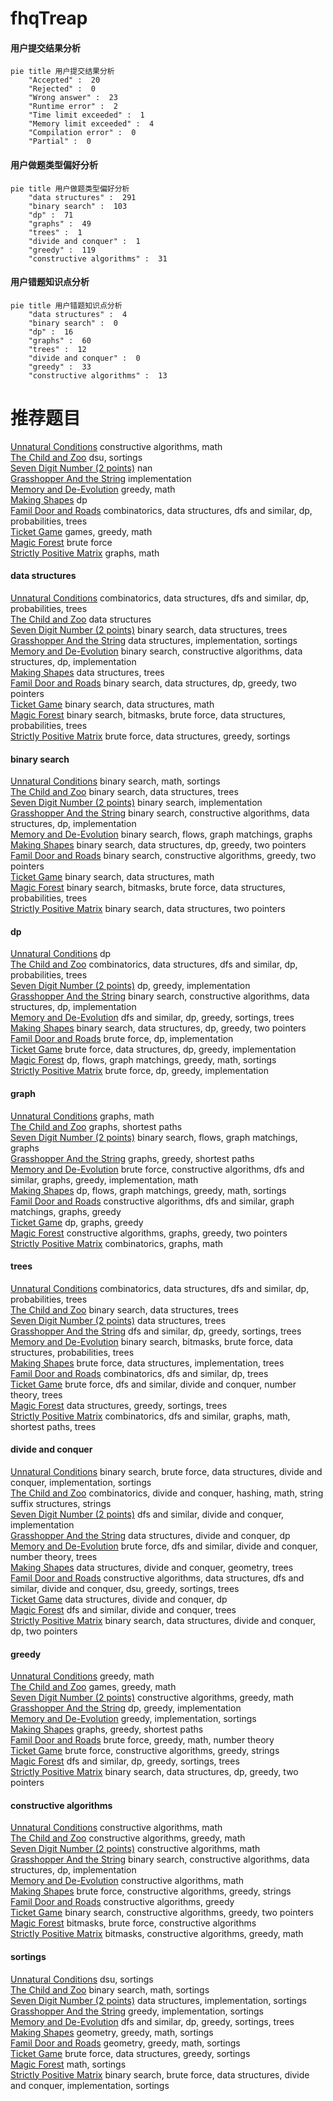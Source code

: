 # fhqTreap
<!-- tabs:start -->
#### **用户提交结果分析**

```mermaid
pie title 用户提交结果分析
    "Accepted" :  20
    "Rejected" :  0
    "Wrong answer" :  23
    "Runtime error" :  2
    "Time limit exceeded" :  1
    "Memory limit exceeded" :  4
    "Compilation error" :  0
    "Partial" :  0
```
#### **用户做题类型偏好分析**

```mermaid
pie title 用户做题类型偏好分析
    "data structures" :  291
    "binary search" :  103
    "dp" :  71
    "graphs" :  49
    "trees" :  1
    "divide and conquer" :  1
    "greedy" :  119
    "constructive algorithms" :  31
```
#### **用户错题知识点分析**

```mermaid
pie title 用户错题知识点分析
    "data structures" :  4
    "binary search" :  0
    "dp" :  16
    "graphs" :  60
    "trees" :  12
    "divide and conquer" :  0
    "greedy" :  33
    "constructive algorithms" :  13
```
<!-- tabs:end -->
# 推荐题目
[Unnatural Conditions](http://codeforces.com/problemset/problem/1028/B)		constructive algorithms,
                        math		  
[The Child and Zoo](https://codeforces.com/contest/438/problem/B)		dsu,
                        sortings		  
[Seven Digit Number (2 points)](https://codeforces.com/contest/1164/problem/M)		nan		  
[Grasshopper And the String](http://codeforces.com/problemset/problem/733/A)		implementation		  
[Memory and De-Evolution](http://codeforces.com/problemset/problem/712/C)		greedy,
                        math		  
[Making Shapes](http://codeforces.com/problemset/problem/1290/F)		dp		  
[Famil Door and Roads](http://codeforces.com/problemset/problem/629/E)		combinatorics,
                        data structures,
                        dfs and similar,
                        dp,
                        probabilities,
                        trees		  
[Ticket Game](http://codeforces.com/problemset/problem/1215/D)		games,
                        greedy,
                        math		  
[Magic Forest](http://codeforces.com/problemset/problem/922/B)		brute force		  
[Strictly Positive Matrix](https://codeforces.com/contest/403/problem/C)		graphs,
                        math		  
<!-- tabs:start -->
#### **data structures**
[Unnatural Conditions](http://codeforces.com/problemset/problem/629/E)		combinatorics,
                        data structures,
                        dfs and similar,
                        dp,
                        probabilities,
                        trees		  
[The Child and Zoo](http://codeforces.com/problemset/problem/961/E)		data structures		  
[Seven Digit Number (2 points)](http://codeforces.com/problemset/problem/983/E)		binary search,
                        data structures,
                        trees		  
[Grasshopper And the String](http://codeforces.com/problemset/problem/915/E)		data structures,
                        implementation,
                        sortings		  
[Memory and De-Evolution](http://codeforces.com/problemset/problem/1437/E)		binary search,
                        constructive algorithms,
                        data structures,
                        dp,
                        implementation		  
[Making Shapes](http://codeforces.com/problemset/problem/482/E)		data structures,
                        trees		  
[Famil Door and Roads](http://codeforces.com/problemset/problem/1492/C)		binary search,
                        data structures,
                        dp,
                        greedy,
                        two pointers		  
[Ticket Game](http://codeforces.com/problemset/problem/1490/G)		binary search,
                        data structures,
                        math		  
[Magic Forest](http://codeforces.com/problemset/problem/1479/D)		binary search,
                        bitmasks,
                        brute force,
                        data structures,
                        probabilities,
                        trees		  
[Strictly Positive Matrix](http://codeforces.com/problemset/problem/1497/A)		brute force,
                        data structures,
                        greedy,
                        sortings		  
#### **binary search**
[Unnatural Conditions](http://codeforces.com/problemset/problem/348/A)		binary search,
                        math,
                        sortings		  
[The Child and Zoo](http://codeforces.com/problemset/problem/983/E)		binary search,
                        data structures,
                        trees		  
[Seven Digit Number (2 points)](http://codeforces.com/problemset/problem/1066/D)		binary search,
                        implementation		  
[Grasshopper And the String](http://codeforces.com/problemset/problem/1437/E)		binary search,
                        constructive algorithms,
                        data structures,
                        dp,
                        implementation		  
[Memory and De-Evolution](http://codeforces.com/problemset/problem/1423/B)		binary search,
                        flows,
                        graph matchings,
                        graphs		  
[Making Shapes](http://codeforces.com/problemset/problem/1492/C)		binary search,
                        data structures,
                        dp,
                        greedy,
                        two pointers		  
[Famil Door and Roads](http://codeforces.com/problemset/problem/1463/D)		binary search,
                        constructive algorithms,
                        greedy,
                        two pointers		  
[Ticket Game](http://codeforces.com/problemset/problem/1490/G)		binary search,
                        data structures,
                        math		  
[Magic Forest](http://codeforces.com/problemset/problem/1479/D)		binary search,
                        bitmasks,
                        brute force,
                        data structures,
                        probabilities,
                        trees		  
[Strictly Positive Matrix](http://codeforces.com/problemset/problem/1436/E)		binary search,
                        data structures,
                        two pointers		  
#### **dp**
[Unnatural Conditions](http://codeforces.com/problemset/problem/1290/F)		dp		  
[The Child and Zoo](http://codeforces.com/problemset/problem/629/E)		combinatorics,
                        data structures,
                        dfs and similar,
                        dp,
                        probabilities,
                        trees		  
[Seven Digit Number (2 points)](http://codeforces.com/problemset/problem/702/A)		dp,
                        greedy,
                        implementation		  
[Grasshopper And the String](http://codeforces.com/problemset/problem/1437/E)		binary search,
                        constructive algorithms,
                        data structures,
                        dp,
                        implementation		  
[Memory and De-Evolution](http://codeforces.com/problemset/problem/1336/A)		dfs and similar,
                        dp,
                        greedy,
                        sortings,
                        trees		  
[Making Shapes](http://codeforces.com/problemset/problem/1492/C)		binary search,
                        data structures,
                        dp,
                        greedy,
                        two pointers		  
[Famil Door and Roads](https://codeforces.com/contest/1457/problem/C)		brute force,
                        dp,
                        implementation		  
[Ticket Game](http://codeforces.com/problemset/problem/1491/C)		brute force,
                        data structures,
                        dp,
                        greedy,
                        implementation		  
[Magic Forest](http://codeforces.com/problemset/problem/1437/C)		dp,
                        flows,
                        graph matchings,
                        greedy,
                        math,
                        sortings		  
[Strictly Positive Matrix](http://codeforces.com/problemset/problem/1499/B)		brute force,
                        dp,
                        greedy,
                        implementation		  
#### **graph**
[Unnatural Conditions](https://codeforces.com/contest/403/problem/C)		graphs,
                        math		  
[The Child and Zoo](http://codeforces.com/problemset/problem/843/D)		graphs,
                        shortest paths		  
[Seven Digit Number (2 points)](http://codeforces.com/problemset/problem/1423/B)		binary search,
                        flows,
                        graph matchings,
                        graphs		  
[Grasshopper And the String](http://codeforces.com/problemset/problem/545/E)		graphs,
                        greedy,
                        shortest paths		  
[Memory and De-Evolution](http://codeforces.com/problemset/problem/1487/C)		brute force,
                        constructive algorithms,
                        dfs and similar,
                        graphs,
                        greedy,
                        implementation,
                        math		  
[Making Shapes](http://codeforces.com/problemset/problem/1437/C)		dp,
                        flows,
                        graph matchings,
                        greedy,
                        math,
                        sortings		  
[Famil Door and Roads](http://codeforces.com/problemset/problem/1470/D)		constructive algorithms,
                        dfs and similar,
                        graph matchings,
                        graphs,
                        greedy		  
[Ticket Game](http://codeforces.com/problemset/problem/1476/C)		dp,
                        graphs,
                        greedy		  
[Magic Forest](http://codeforces.com/problemset/problem/1304/D)		constructive algorithms,
                        graphs,
                        greedy,
                        two pointers		  
[Strictly Positive Matrix](http://codeforces.com/problemset/problem/1475/C)		combinatorics,
                        graphs,
                        math		  
#### **trees**
[Unnatural Conditions](http://codeforces.com/problemset/problem/629/E)		combinatorics,
                        data structures,
                        dfs and similar,
                        dp,
                        probabilities,
                        trees		  
[The Child and Zoo](http://codeforces.com/problemset/problem/983/E)		binary search,
                        data structures,
                        trees		  
[Seven Digit Number (2 points)](http://codeforces.com/problemset/problem/482/E)		data structures,
                        trees		  
[Grasshopper And the String](http://codeforces.com/problemset/problem/1336/A)		dfs and similar,
                        dp,
                        greedy,
                        sortings,
                        trees		  
[Memory and De-Evolution](http://codeforces.com/problemset/problem/1479/D)		binary search,
                        bitmasks,
                        brute force,
                        data structures,
                        probabilities,
                        trees		  
[Making Shapes](http://codeforces.com/problemset/problem/1511/C)		brute force,
                        data structures,
                        implementation,
                        trees		  
[Famil Door and Roads](http://codeforces.com/problemset/problem/1499/F)		combinatorics,
                        dfs and similar,
                        dp,
                        trees		  
[Ticket Game](http://codeforces.com/problemset/problem/1491/E)		brute force,
                        dfs and similar,
                        divide and conquer,
                        number theory,
                        trees		  
[Magic Forest](http://codeforces.com/problemset/problem/1466/D)		data structures,
                        greedy,
                        sortings,
                        trees		  
[Strictly Positive Matrix](http://codeforces.com/problemset/problem/1495/D)		combinatorics,
                        dfs and similar,
                        graphs,
                        math,
                        shortest paths,
                        trees		  
#### **divide and conquer**
[Unnatural Conditions](http://codeforces.com/problemset/problem/1461/D)		binary search,
                        brute force,
                        data structures,
                        divide and conquer,
                        implementation,
                        sortings		  
[The Child and Zoo](http://codeforces.com/problemset/problem/1466/G)		combinatorics,
                        divide and conquer,
                        hashing,
                        math,
                        string suffix structures,
                        strings		  
[Seven Digit Number (2 points)](http://codeforces.com/problemset/problem/1490/D)		dfs and similar,
                        divide and conquer,
                        implementation		  
[Grasshopper And the String](https://codeforces.com/contest/1483/problem/C)		data structures,
                        divide and conquer,
                        dp		  
[Memory and De-Evolution](http://codeforces.com/problemset/problem/1491/E)		brute force,
                        dfs and similar,
                        divide and conquer,
                        number theory,
                        trees		  
[Making Shapes](http://codeforces.com/problemset/problem/1303/G)		data structures,
                        divide and conquer,
                        geometry,
                        trees		  
[Famil Door and Roads](http://codeforces.com/problemset/problem/1494/D)		constructive algorithms,
                        data structures,
                        dfs and similar,
                        divide and conquer,
                        dsu,
                        greedy,
                        sortings,
                        trees		  
[Ticket Game](http://codeforces.com/problemset/problem/1482/E)		data structures,
                        divide and conquer,
                        dp		  
[Magic Forest](http://codeforces.com/problemset/problem/566/C)		dfs and similar,
                        divide and conquer,
                        trees		  
[Strictly Positive Matrix](http://codeforces.com/problemset/problem/1428/F)		binary search,
                        data structures,
                        divide and conquer,
                        dp,
                        two pointers		  
#### **greedy**
[Unnatural Conditions](http://codeforces.com/problemset/problem/712/C)		greedy,
                        math		  
[The Child and Zoo](http://codeforces.com/problemset/problem/1215/D)		games,
                        greedy,
                        math		  
[Seven Digit Number (2 points)](http://codeforces.com/problemset/problem/1054/G)		constructive algorithms,
                        greedy,
                        math		  
[Grasshopper And the String](http://codeforces.com/problemset/problem/702/A)		dp,
                        greedy,
                        implementation		  
[Memory and De-Evolution](http://codeforces.com/problemset/problem/490/A)		greedy,
                        implementation,
                        sortings		  
[Making Shapes](http://codeforces.com/problemset/problem/545/E)		graphs,
                        greedy,
                        shortest paths		  
[Famil Door and Roads](http://codeforces.com/problemset/problem/1485/A)		brute force,
                        greedy,
                        math,
                        number theory		  
[Ticket Game](http://codeforces.com/problemset/problem/1178/E)		brute force,
                        constructive algorithms,
                        greedy,
                        strings		  
[Magic Forest](http://codeforces.com/problemset/problem/1336/A)		dfs and similar,
                        dp,
                        greedy,
                        sortings,
                        trees		  
[Strictly Positive Matrix](http://codeforces.com/problemset/problem/1492/C)		binary search,
                        data structures,
                        dp,
                        greedy,
                        two pointers		  
#### **constructive algorithms**
[Unnatural Conditions](http://codeforces.com/problemset/problem/1028/B)		constructive algorithms,
                        math		  
[The Child and Zoo](http://codeforces.com/problemset/problem/1054/G)		constructive algorithms,
                        greedy,
                        math		  
[Seven Digit Number (2 points)](https://codeforces.com/contest/966/problem/C)		constructive algorithms,
                        math		  
[Grasshopper And the String](http://codeforces.com/problemset/problem/1437/E)		binary search,
                        constructive algorithms,
                        data structures,
                        dp,
                        implementation		  
[Memory and De-Evolution](http://codeforces.com/problemset/problem/1497/C2)		constructive algorithms,
                        math		  
[Making Shapes](http://codeforces.com/problemset/problem/1178/E)		brute force,
                        constructive algorithms,
                        greedy,
                        strings		  
[Famil Door and Roads](http://codeforces.com/problemset/problem/1493/A)		constructive algorithms,
                        greedy		  
[Ticket Game](http://codeforces.com/problemset/problem/1463/D)		binary search,
                        constructive algorithms,
                        greedy,
                        two pointers		  
[Magic Forest](https://codeforces.com/contest/1456/problem/B)		bitmasks,
                        brute force,
                        constructive algorithms		  
[Strictly Positive Matrix](http://codeforces.com/problemset/problem/1492/D)		bitmasks,
                        constructive algorithms,
                        greedy,
                        math		  
#### **sortings**
[Unnatural Conditions](https://codeforces.com/contest/438/problem/B)		dsu,
                        sortings		  
[The Child and Zoo](http://codeforces.com/problemset/problem/348/A)		binary search,
                        math,
                        sortings		  
[Seven Digit Number (2 points)](http://codeforces.com/problemset/problem/915/E)		data structures,
                        implementation,
                        sortings		  
[Grasshopper And the String](http://codeforces.com/problemset/problem/490/A)		greedy,
                        implementation,
                        sortings		  
[Memory and De-Evolution](http://codeforces.com/problemset/problem/1336/A)		dfs and similar,
                        dp,
                        greedy,
                        sortings,
                        trees		  
[Making Shapes](https://codeforces.com/contest/1496/problem/C)		geometry,
                        greedy,
                        math,
                        sortings		  
[Famil Door and Roads](http://codeforces.com/problemset/problem/1495/A)		geometry,
                        greedy,
                        math,
                        sortings		  
[Ticket Game](http://codeforces.com/problemset/problem/1497/A)		brute force,
                        data structures,
                        greedy,
                        sortings		  
[Magic Forest](http://codeforces.com/problemset/problem/1427/A)		math,
                        sortings		  
[Strictly Positive Matrix](http://codeforces.com/problemset/problem/1461/D)		binary search,
                        brute force,
                        data structures,
                        divide and conquer,
                        implementation,
                        sortings		  
<!-- tabs:end -->
